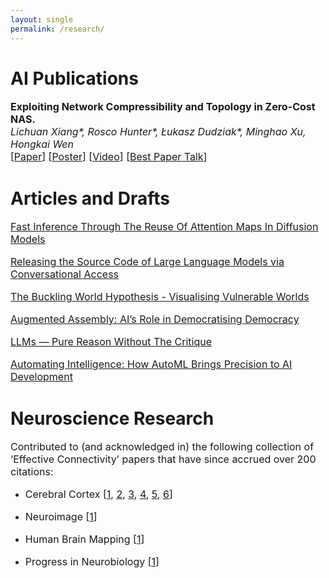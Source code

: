 ```yaml
---
layout: single
permalink: /research/
---
```

<h1>AI Publications</h1>
<p style="font-size: 16px;"><b>Exploiting Network Compressibility and Topology in Zero-Cost NAS.</b><br>
<em>Lichuan Xiang*, Rosco Hunter*, Łukasz Dudziak*, Minghao Xu, Hongkai Wen</em><br>
[<a href="../Paper.pdf">Paper</a>]  [<a href="../AutoML_Poster.pdf">Poster</a>]  [<a href="https://www.youtube.com/watch?v=bypTOrUDlnU">Video</a>] [<a href="https://www.youtube.com/watch?v=y-skTMWiZS0">Best Paper Talk</a>] 
</p>

<h1>Articles and Drafts</h1>

<p style="font-size: 16px;"><a href="../PHAST_Diffusion.pdf">Fast Inference Through The Reuse Of Attention Maps In Diffusion Models</a>

<p style="font-size: 16px;"><a href="../RH_Conversational_Access.pdf">Releasing the Source Code of Large Language Models via Conversational Access</a>

<p style="font-size: 16px;"><a href="../RH_The_Buckling_World_Hypothesis.pdf">The Buckling World Hypothesis - Visualising Vulnerable Worlds</a>

<p style="font-size: 16px;"><a href="../article1">Augmented Assembly: AI’s Role in Democratising Democracy</a>

<p style="font-size: 16px;"><a href="../article2">LLMs — Pure Reason Without The Critique</a>

<p style="font-size: 16px;"><a href="../article3">Automating Intelligence: How AutoML Brings Precision to AI Development</a>

<h1>Neuroscience Research</h1>
<p style="font-size: 16px;">Contributed to (and acknowledged in) the following collection of ‘Effective Connectivity’ papers that have since accrued over 200 citations: 
<ul>
    <li><p style="font-size: 16px;">Cerebral Cortex [<a href="https://www.oxcns.org/papers/647%20Rolls%20et%20al%202022%20Effective%20connectivity%20of%20the%20human%20hippocampus%20memory%20system.pdf">1</a>, <a href="https://www.oxcns.org/papers/660%20Rolls%20et%20al%202023%20Prefrontal%20and%20somatosensory%20cortex%20connectivity%20in%20humans.pdf"> 2</a>, <a href="https://www.oxcns.org/papers/655%20Rolls%20et%20al%202023%20Human%20posterior%20parietal%20cortex.pdf"> 3</a>, <a href="https://www.oxcns.org/papers/649%20Rolls%20et%20al%202023%20Human%20orbitofrontal%20cortex,%20vmPFC,%20and%20anterior%20cingulate%20cortex%20effective%20connectome.pdf"> 4</a>, <a href="https://www.oxcns.org/papers/678%20Rolls%20et%20al%202024%20Frontal%20Pole%20Cortex.pdf"> 5</a>, <a href="https://www.oxcns.org/papers/666%20Rolls%20Rauschecker%20et%20al%202023%20Auditory%20cortical%20connectivity%20in%20humans.pdf"> 6</a>]
    <li><p style="font-size: 16px;">Neuroimage [<a href="https://www.oxcns.org/papers/654%20Rolls%20et%20al%202022%20Language%20Connectome.pdf">1</a>]
    <li><p style="font-size: 16px;">Human Brain Mapping [<a href="https://www.oxcns.org/papers/661%20Rolls%20Wirth%20et%20al%202023%20Posterior%20cingulate%20connectome,%20memory,%20and%20navigation.pdf">1</a>]
    <li><p style="font-size: 16px;">Progress in Neurobiology [<a href="https://www.oxcns.org/papers/665%20Rolls%20et%20al%202023%20Amygdala%20and%20orbitofrontal%20cortex%20connectivity,%20and%20emotion.pdf">1</a>]


